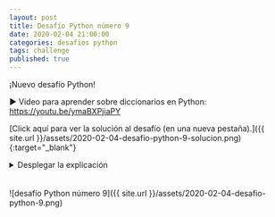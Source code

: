 ```yaml
---
layout: post
title: Desafío Python número 9
date: 2020-02-04 21:00:00
categories: desafios python
tags: challenge
published: true
---
```


¡Nuevo desafío Python!

▶️ Video para aprender sobre diccionarios en Python: https://youtu.be/ymaBXPjiaPY

[Click aquí para ver la solución al desafío (en una nueva pestaña).]({{ site.url }}/assets/2020-02-04-desafio-python-9-solucion.png){:target="_blank"}

<details><summary>Desplegar la explicación</summary>
El algoritmo solicita al usuario 5 strings y, por cada carácter de cada string, si se trata de una letra, verifica si no se encuentra en el diccionario, en cuyo caso la agrega con el valor 1 y, si se encuentra, le suma 1.
<br />
<br />💢 Para ejecutar el código: https://repl.it/@programacionde1/Python-Desafio-9</details>

<br />
<br />
![desafío Python número 9]({{ site.url }}/assets/2020-02-04-desafio-python-9.png)
